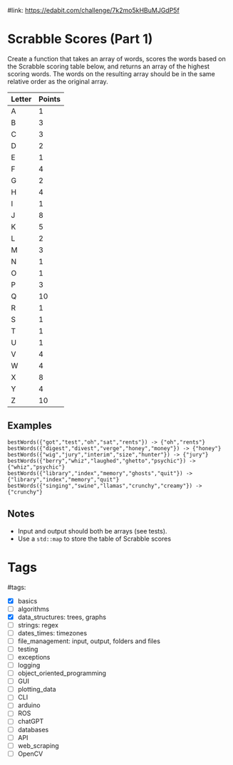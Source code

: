 #link: https://edabit.com/challenge/7k2mo5kHBuMJGdP5f

# Scrabble Scores (Part 1)

Create a function that takes an array of words, scores the words based on the  Scrabble scoring table below, and returns an array of the highest  scoring words. The words on the resulting array should be in the same relative order as the original array.

| Letter | Points |
| ------ | ------ |
| A      | 1      |
| B      | 3      |
| C      | 3      |
| D      | 2      |
| E      | 1      |
| F      | 4      |
| G      | 2      |
| H      | 4      |
| I      | 1      |
| J      | 8      |
| K      | 5      |
| L      | 2      |
| M      | 3      |
| N      | 1      |
| O      | 1      |
| P      | 3      |
| Q      | 10     |
| R      | 1      |
| S      | 1      |
| T      | 1      |
| U      | 1      |
| V      | 4      |
| W      | 4      |
| X      | 8      |
| Y      | 4      |
| Z      | 10     |

## Examples

```
bestWords({"got","test","oh","sat","rents"}) -> {"oh","rents"}
bestWords({"digest","divest","verge","honey","money"}) -> {"honey"}
bestWords({"wig","jury","interim","size","hunter"}) -> {"jury"}
bestWords({"berry","whiz","laughed","ghetto","psychic"}) -> {"whiz","psychic"}
bestWords({"library","index","memory","ghosts","quit"}) -> {"library","index","memory","quit"}
bestWords({"singing","swine","llamas","crunchy","creamy"}) -> {"crunchy"}
```

## Notes
* Input and output should both be arrays (see tests).
* Use a `std::map` to store the table of Scrabble scores

# Tags
#tags: 

- [x] basics
- [ ] algorithms
- [x] data_structures: trees, graphs
- [ ] strings: regex
- [ ] dates_times: timezones
- [ ] file_management: input, output, folders and files
- [ ] testing
- [ ] exceptions
- [ ] logging
- [ ] object_oriented_programming
- [ ] GUI
- [ ] plotting_data
- [ ] CLI
- [ ] arduino
- [ ] ROS
- [ ] chatGPT
- [ ] databases
- [ ] API
- [ ] web_scraping
- [ ] OpenCV